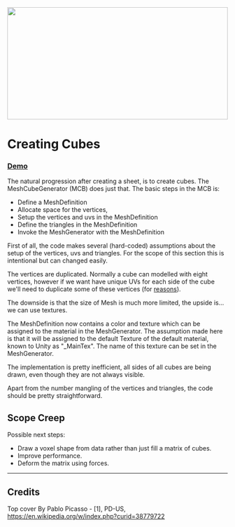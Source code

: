<img src="https://upload.wikimedia.org/wikipedia/en/thumb/8/8b/Pablo_Picasso%2C_1909%2C_Brick_Factory_at_Tortosa%2C_oil_on_canvas%2C_50.7_x_60.2_cm%2C_The_State_Hermitage_Museum%2C_Saint_Petersburg.jpg/1024px-Pablo_Picasso%2C_1909%2C_Brick_Factory_at_Tortosa%2C_oil_on_canvas%2C_50.7_x_60.2_cm%2C_The_State_Hermitage_Museum%2C_Saint_Petersburg.jpg" style="object-fit:cover" width="100%" height="256px"/>


Creating Cubes
==============

### [Demo](Html/CubeMeshes/index.html)

The natural progression after creating a sheet, is to create cubes. The MeshCubeGenerator (MCB) does just that. The basic steps in the MCB is:

* Define a MeshDefinition
* Allocate space for the vertices, 
* Setup the vertices and uvs in the MeshDefinition
* Define the triangles in the MeshDefinition
* Invoke the MeshGenerator with the MeshDefinition

First of all, the code makes several (hard-coded) assumptions about the setup of the vertices, uvs and triangles. For the scope of this section this is intentional
but can changed easily. 

The vertices are duplicated. Normally a cube can modelled with eight vertices, however if we want have unique UVs for each side of the cube we'll need to duplicate some of these vertices (for [reasons](https://answers.unity.com/questions/143109/why-does-a-primitive-cube-contain-24-verts.html?_ga=2.37175653.496666226.1595689598-278295550.1595427516)). 

The downside is that the size of Mesh is much more limited, the upside is... we can use textures.  

The MeshDefinition now contains a color and texture which can be assigned to the material in the MeshGenerator. The assumption made here is that it will be assigned to the default Texture of the default material, known to Unity as "_MainTex". The name of this texture can be set in the MeshGenerator.

The implementation is pretty inefficient, all sides of all cubes are being drawn, even though they are not always visible.   

Apart from the number mangling of the vertices and triangles, the code should be pretty straightforward.

## Scope Creep

Possible next steps:

* Draw a voxel shape from data rather than just fill a matrix of cubes.
* Improve performance.
* Deform the matrix using forces. 

---

## Credits
Top cover By Pablo Picasso - [1], PD-US, https://en.wikipedia.org/w/index.php?curid=38779722